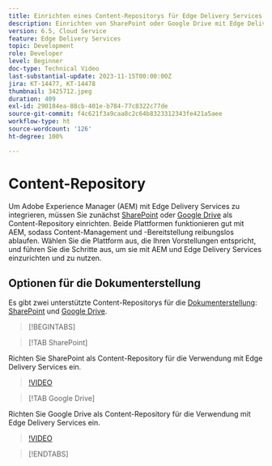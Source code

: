 ```yaml
---
title: Einrichten eines Content-Repositorys für Edge Delivery Services
description: Einrichten von SharePoint oder Google Drive mit Edge Delivery Services
version: 6.5, Cloud Service
feature: Edge Delivery Services
topic: Development
role: Developer
level: Beginner
doc-type: Technical Video
last-substantial-update: 2023-11-15T00:00:00Z
jira: KT-14477, KT-14478
thumbnail: 3425712.jpeg
duration: 409
exl-id: 290184ea-88cb-401e-b784-77c8322c77de
source-git-commit: f4c621f3a9caa8c2c64b8323312343fe421a5aee
workflow-type: ht
source-wordcount: '126'
ht-degree: 100%

---
```


# Content-Repository

Um Adobe Experience Manager (AEM) mit Edge Delivery Services zu integrieren, müssen Sie zunächst [SharePoint](#sharepoint) oder [Google Drive](#google-drive) als Content-Repository einrichten. Beide Plattformen funktionieren gut mit AEM, sodass Content-Management und -Bereitstellung reibungslos ablaufen. Wählen Sie die Plattform aus, die Ihren Vorstellungen entspricht, und führen Sie die Schritte aus, um sie mit AEM und Edge Delivery Services einzurichten und zu nutzen.

## Optionen für die Dokumenterstellung

Es gibt zwei unterstützte Content-Repositorys für die [Dokumenterstellung](../../document-authoring/set-up.md): [SharePoint](#sharepoint) und [Google Drive](#google-drive).

>[!BEGINTABS]

>[!TAB SharePoint]

Richten Sie SharePoint als Content-Repository für die Verwendung mit Edge Delivery Services ein.

>[!VIDEO](https://video.tv.adobe.com/v/3425712/?learn=on)

>[!TAB Google Drive]

Richten Sie Google Drive als Content-Repository für die Verwendung mit Edge Delivery Services ein.

>[!VIDEO](https://video.tv.adobe.com/v/3425711/?learn=on)

>[!ENDTABS]
